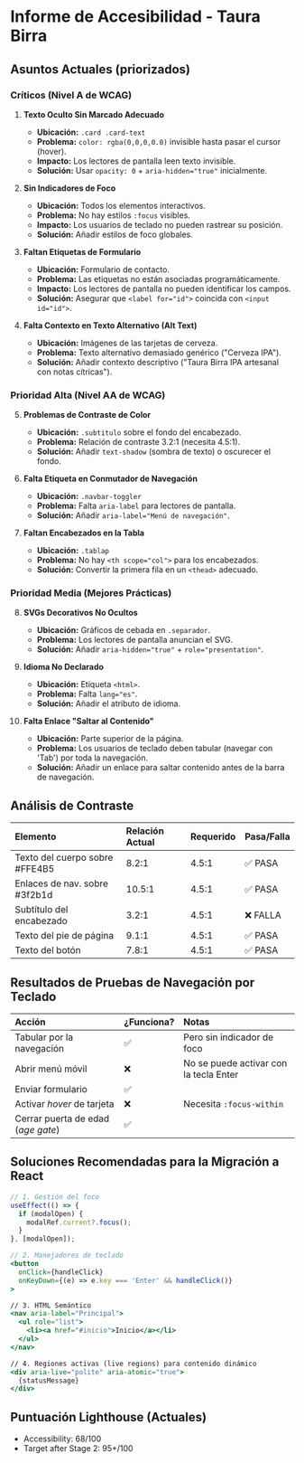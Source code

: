 # Informe de Accesibilidad - Taura Birra

## Asuntos Actuales (priorizados)

### Críticos (Nivel A de WCAG)

1.  **Texto Oculto Sin Marcado Adecuado**
    * **Ubicación:** `.card .card-text`
    * **Problema:** `color: rgba(0,0,0,0.0)` invisible hasta pasar el cursor (hover).
    * **Impacto:** Los lectores de pantalla leen texto invisible.
    * **Solución:** Usar `opacity: 0` + `aria-hidden="true"` inicialmente.

2.  **Sin Indicadores de Foco**
    * **Ubicación:** Todos los elementos interactivos.
    * **Problema:** No hay estilos `:focus` visibles.
    * **Impacto:** Los usuarios de teclado no pueden rastrear su posición.
    * **Solución:** Añadir estilos de foco globales.

3.  **Faltan Etiquetas de Formulario**
    * **Ubicación:** Formulario de contacto.
    * **Problema:** Las etiquetas no están asociadas programáticamente.
    * **Impacto:** Los lectores de pantalla no pueden identificar los campos.
    * **Solución:** Asegurar que `<label for="id">` coincida con `<input id="id">`.

4.  **Falta Contexto en Texto Alternativo (Alt Text)**
    * **Ubicación:** Imágenes de las tarjetas de cerveza.
    * **Problema:** Texto alternativo demasiado genérico ("Cerveza IPA").
    * **Solución:** Añadir contexto descriptivo ("Taura Birra IPA artesanal con notas cítricas").

### Prioridad Alta (Nivel AA de WCAG)

5.  **Problemas de Contraste de Color**
    * **Ubicación:** `.subtitulo` sobre el fondo del encabezado.
    * **Problema:** Relación de contraste 3.2:1 (necesita 4.5:1).
    * **Solución:** Añadir `text-shadow` (sombra de texto) o oscurecer el fondo.

6.  **Falta Etiqueta en Conmutador de Navegación**
    * **Ubicación:** `.navbar-toggler`
    * **Problema:** Falta `aria-label` para lectores de pantalla.
    * **Solución:** Añadir `aria-label="Menú de navegación"`.

7.  **Faltan Encabezados en la Tabla**
    * **Ubicación:** `.tablap`
    * **Problema:** No hay `<th scope="col">` para los encabezados.
    * **Solución:** Convertir la primera fila en un `<thead>` adecuado.

### Prioridad Media (Mejores Prácticas)

8.  **SVGs Decorativos No Ocultos**
    * **Ubicación:** Gráficos de cebada en `.separador`.
    * **Problema:** Los lectores de pantalla anuncian el SVG.
    * **Solución:** Añadir `aria-hidden="true"` + `role="presentation"`.

9.  **Idioma No Declarado**
    * **Ubicación:** Etiqueta `<html>`.
    * **Problema:** Falta `lang="es"`.
    * **Solución:** Añadir el atributo de idioma.

10. **Falta Enlace "Saltar al Contenido"**
    * **Ubicación:** Parte superior de la página.
    * **Problema:** Los usuarios de teclado deben tabular (navegar con 'Tab') por toda la navegación.
    * **Solución:** Añadir un enlace para saltar contenido antes de la barra de navegación.

## Análisis de Contraste

| Elemento | Relación Actual | Requerido | Pasa/Falla |
| :--- | :--- | :--- | :--- |
| Texto del cuerpo sobre #FFE4B5 | 8.2:1 | 4.5:1 | ✅ PASA |
| Enlaces de nav. sobre #3f2b1d | 10.5:1 | 4.5:1 | ✅ PASA |
| Subtítulo del encabezado | 3.2:1 | 4.5:1 | ❌ FALLA |
| Texto del pie de página | 9.1:1 | 4.5:1 | ✅ PASA |
| Texto del botón | 7.8:1 | 4.5:1 | ✅ PASA |

## Resultados de Pruebas de Navegación por Teclado

| Acción | ¿Funciona? | Notas |
| :--- | :--- | :--- |
| Tabular por la navegación | ✅ | Pero sin indicador de foco |
| Abrir menú móvil | ❌ | No se puede activar con la tecla Enter |
| Enviar formulario | ✅ | |
| Activar *hover* de tarjeta | ❌ | Necesita `:focus-within` |
| Cerrar puerta de edad (*age gate*) | ✅ | |

## Soluciones Recomendadas para la Migración a React

```jsx
// 1. Gestión del foco
useEffect(() => {
  if (modalOpen) {
    modalRef.current?.focus();
  }
}, [modalOpen]);

// 2. Manejadores de teclado
<button 
  onClick={handleClick}
  onKeyDown={(e) => e.key === 'Enter' && handleClick()}
>

// 3. HTML Semántico
<nav aria-label="Principal">
  <ul role="list">
    <li><a href="#inicio">Inicio</a></li>
  </ul>
</nav>

// 4. Regiones activas (live regions) para contenido dinámico
<div aria-live="polite" aria-atomic="true">
  {statusMessage}
</div>
```

## Puntuación Lighthouse (Actuales)

* Accessibility: 68/100
* Target after Stage 2: 95+/100